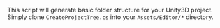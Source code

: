 This script will generate basic folder structure for your Unity3D project.  
Simply clone ```CreateProjectTree.cs``` into your ```Assets/Editor/*``` directory.